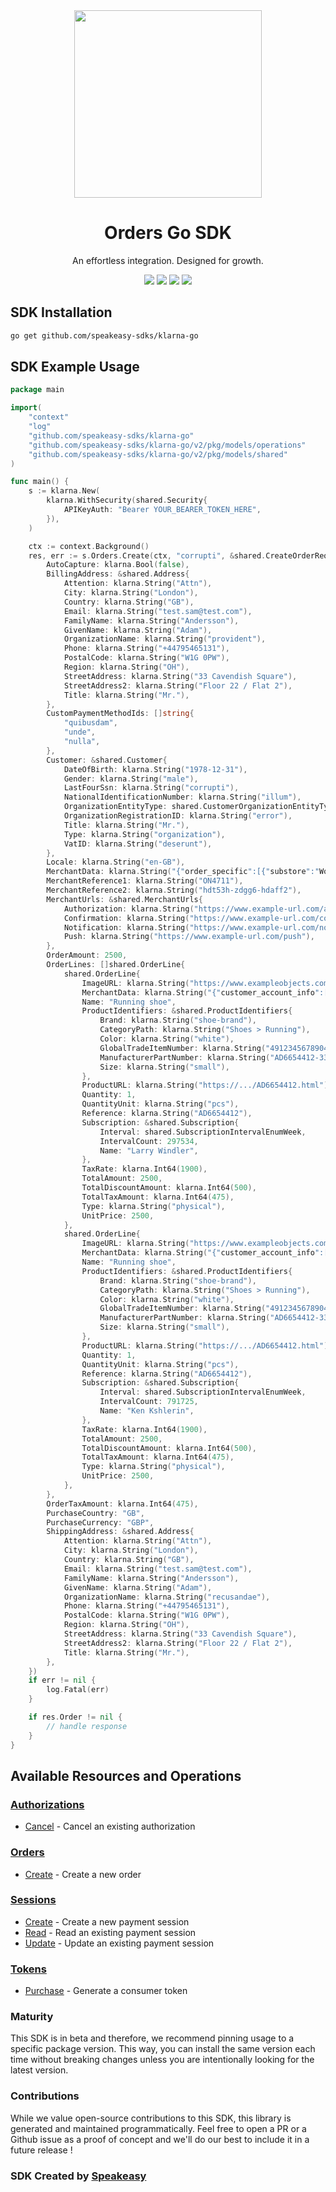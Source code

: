 <div align="center">
    <img src="https://user-images.githubusercontent.com/6267663/230347878-f2873a58-f578-4e95-86e0-7bebfd78f4f1.svg" width="300">
    <h1>Orders Go SDK</h1>
   <p>An effortless integration. Designed for growth.</p>
   <a href="https://docs.klarna.com/"><img src="https://img.shields.io/static/v1?label=Docs&message=API Ref&color=000&style=for-the-badge" /></a>
   <a href="https://github.com/speakeasy-sdks/klarna-go/actions"><img src="https://img.shields.io/github/actions/workflow/status/speakeasy-sdks/klarna-go/speakeasy_sdk_generation.yml?style=for-the-badge" /></a>
  <a href="https://opensource.org/licenses/MIT"><img src="https://img.shields.io/badge/License-MIT-blue.svg?style=for-the-badge" /></a>
  <a href="https://github.com/speakeasy-sdks/klarna-go/releases"><img src="https://img.shields.io/github/v/release/speakeasy-sdks/klarna-go?sort=semver&style=for-the-badge" /></a>
</div>

<!-- Start SDK Installation -->
## SDK Installation

```bash
go get github.com/speakeasy-sdks/klarna-go
```
<!-- End SDK Installation -->

## SDK Example Usage
<!-- Start SDK Example Usage -->
```go
package main

import(
	"context"
	"log"
	"github.com/speakeasy-sdks/klarna-go"
	"github.com/speakeasy-sdks/klarna-go/v2/pkg/models/operations"
	"github.com/speakeasy-sdks/klarna-go/v2/pkg/models/shared"
)

func main() {
    s := klarna.New(
        klarna.WithSecurity(shared.Security{
            APIKeyAuth: "Bearer YOUR_BEARER_TOKEN_HERE",
        }),
    )

    ctx := context.Background()
    res, err := s.Orders.Create(ctx, "corrupti", &shared.CreateOrderRequestInput{
        AutoCapture: klarna.Bool(false),
        BillingAddress: &shared.Address{
            Attention: klarna.String("Attn"),
            City: klarna.String("London"),
            Country: klarna.String("GB"),
            Email: klarna.String("test.sam@test.com"),
            FamilyName: klarna.String("Andersson"),
            GivenName: klarna.String("Adam"),
            OrganizationName: klarna.String("provident"),
            Phone: klarna.String("+44795465131"),
            PostalCode: klarna.String("W1G 0PW"),
            Region: klarna.String("OH"),
            StreetAddress: klarna.String("33 Cavendish Square"),
            StreetAddress2: klarna.String("Floor 22 / Flat 2"),
            Title: klarna.String("Mr."),
        },
        CustomPaymentMethodIds: []string{
            "quibusdam",
            "unde",
            "nulla",
        },
        Customer: &shared.Customer{
            DateOfBirth: klarna.String("1978-12-31"),
            Gender: klarna.String("male"),
            LastFourSsn: klarna.String("corrupti"),
            NationalIdentificationNumber: klarna.String("illum"),
            OrganizationEntityType: shared.CustomerOrganizationEntityTypeEnumLimitedPartnership.ToPointer(),
            OrganizationRegistrationID: klarna.String("error"),
            Title: klarna.String("Mr."),
            Type: klarna.String("organization"),
            VatID: klarna.String("deserunt"),
        },
        Locale: klarna.String("en-GB"),
        MerchantData: klarna.String("{"order_specific":[{"substore":"Women's Fashion","product_name":"Women Sweatshirt"}]}"),
        MerchantReference1: klarna.String("ON4711"),
        MerchantReference2: klarna.String("hdt53h-zdgg6-hdaff2"),
        MerchantUrls: &shared.MerchantUrls{
            Authorization: klarna.String("https://www.example-url.com/authorization"),
            Confirmation: klarna.String("https://www.example-url.com/confirmation"),
            Notification: klarna.String("https://www.example-url.com/notification"),
            Push: klarna.String("https://www.example-url.com/push"),
        },
        OrderAmount: 2500,
        OrderLines: []shared.OrderLine{
            shared.OrderLine{
                ImageURL: klarna.String("https://www.exampleobjects.com/logo.png"),
                MerchantData: klarna.String("{"customer_account_info":[{"unique_account_identifier":"test@gmail.com","account_registration_date":"2017-02-13T10:49:20Z","account_last_modified":"2019-03-13T11:45:27Z"}]}"),
                Name: "Running shoe",
                ProductIdentifiers: &shared.ProductIdentifiers{
                    Brand: klarna.String("shoe-brand"),
                    CategoryPath: klarna.String("Shoes > Running"),
                    Color: klarna.String("white"),
                    GlobalTradeItemNumber: klarna.String("4912345678904"),
                    ManufacturerPartNumber: klarna.String("AD6654412-334.22"),
                    Size: klarna.String("small"),
                },
                ProductURL: klarna.String("https://.../AD6654412.html"),
                Quantity: 1,
                QuantityUnit: klarna.String("pcs"),
                Reference: klarna.String("AD6654412"),
                Subscription: &shared.Subscription{
                    Interval: shared.SubscriptionIntervalEnumWeek,
                    IntervalCount: 297534,
                    Name: "Larry Windler",
                },
                TaxRate: klarna.Int64(1900),
                TotalAmount: 2500,
                TotalDiscountAmount: klarna.Int64(500),
                TotalTaxAmount: klarna.Int64(475),
                Type: klarna.String("physical"),
                UnitPrice: 2500,
            },
            shared.OrderLine{
                ImageURL: klarna.String("https://www.exampleobjects.com/logo.png"),
                MerchantData: klarna.String("{"customer_account_info":[{"unique_account_identifier":"test@gmail.com","account_registration_date":"2017-02-13T10:49:20Z","account_last_modified":"2019-03-13T11:45:27Z"}]}"),
                Name: "Running shoe",
                ProductIdentifiers: &shared.ProductIdentifiers{
                    Brand: klarna.String("shoe-brand"),
                    CategoryPath: klarna.String("Shoes > Running"),
                    Color: klarna.String("white"),
                    GlobalTradeItemNumber: klarna.String("4912345678904"),
                    ManufacturerPartNumber: klarna.String("AD6654412-334.22"),
                    Size: klarna.String("small"),
                },
                ProductURL: klarna.String("https://.../AD6654412.html"),
                Quantity: 1,
                QuantityUnit: klarna.String("pcs"),
                Reference: klarna.String("AD6654412"),
                Subscription: &shared.Subscription{
                    Interval: shared.SubscriptionIntervalEnumWeek,
                    IntervalCount: 791725,
                    Name: "Ken Kshlerin",
                },
                TaxRate: klarna.Int64(1900),
                TotalAmount: 2500,
                TotalDiscountAmount: klarna.Int64(500),
                TotalTaxAmount: klarna.Int64(475),
                Type: klarna.String("physical"),
                UnitPrice: 2500,
            },
        },
        OrderTaxAmount: klarna.Int64(475),
        PurchaseCountry: "GB",
        PurchaseCurrency: "GBP",
        ShippingAddress: &shared.Address{
            Attention: klarna.String("Attn"),
            City: klarna.String("London"),
            Country: klarna.String("GB"),
            Email: klarna.String("test.sam@test.com"),
            FamilyName: klarna.String("Andersson"),
            GivenName: klarna.String("Adam"),
            OrganizationName: klarna.String("recusandae"),
            Phone: klarna.String("+44795465131"),
            PostalCode: klarna.String("W1G 0PW"),
            Region: klarna.String("OH"),
            StreetAddress: klarna.String("33 Cavendish Square"),
            StreetAddress2: klarna.String("Floor 22 / Flat 2"),
            Title: klarna.String("Mr."),
        },
    })
    if err != nil {
        log.Fatal(err)
    }

    if res.Order != nil {
        // handle response
    }
}
```
<!-- End SDK Example Usage -->

<!-- Start SDK Available Operations -->
## Available Resources and Operations


### [Authorizations](docs/authorizations/README.md)

* [Cancel](docs/authorizations/README.md#cancel) - Cancel an existing authorization

### [Orders](docs/orders/README.md)

* [Create](docs/orders/README.md#create) - Create a new order

### [Sessions](docs/sessions/README.md)

* [Create](docs/sessions/README.md#create) - Create a new payment session
* [Read](docs/sessions/README.md#read) - Read an existing payment session
* [Update](docs/sessions/README.md#update) - Update an existing payment session

### [Tokens](docs/tokens/README.md)

* [Purchase](docs/tokens/README.md#purchase) - Generate a consumer token
<!-- End SDK Available Operations -->

### Maturity

This SDK is in beta and therefore, we recommend pinning usage to a specific package version.
This way, you can install the same version each time without breaking changes unless you are intentionally
looking for the latest version.

### Contributions

While we value open-source contributions to this SDK, this library is generated and maintained programmatically.
Feel free to open a PR or a Github issue as a proof of concept and we'll do our best to include it in a future release !

### SDK Created by [Speakeasy](https://docs.speakeasyapi.dev/docs/using-speakeasy/client-sdks)
